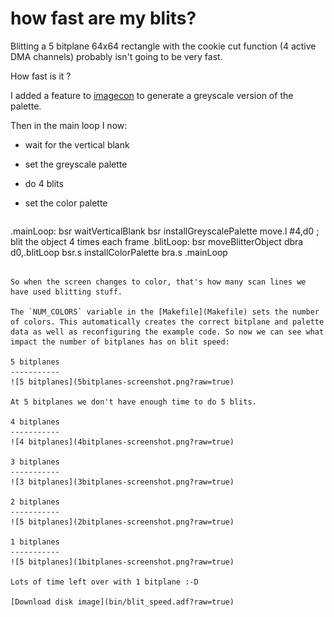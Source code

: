 how fast are my blits?
======================

Blitting a 5 bitplane 64x64 rectangle with the cookie cut function (4 active DMA channels) probably isn't going to be very fast.

How fast is it ?

I added a feature to [imagecon](../tools/imagecon) to generate a greyscale version of the palette.

Then in the main loop I now:

* wait for the vertical blank
* set the greyscale palette
* do 4 blits
* set the color palette


  ```
.mainLoop:
        bsr 	waitVerticalBlank
        bsr     installGreyscalePalette
        move.l	#4,d0 ; blit the object 4 times each frame
.blitLoop:
        bsr	moveBlitterObject
        dbra	d0,.blitLoop
        bsr.s	installColorPalette
        bra.s	.mainLoop
```

So when the screen changes to color, that's how many scan lines we have used blitting stuff.

The `NUM_COLORS` variable in the [Makefile](Makefile) sets the number of colors. This automatically creates the correct bitplane and palette data as well as reconfiguring the example code. So now we can see what impact the number of bitplanes has on blit speed:

5 bitplanes
-----------
![5 bitplanes](5bitplanes-screenshot.png?raw=true)

At 5 bitplanes we don't have enough time to do 5 blits.

4 bitplanes
-----------
![4 bitplanes](4bitplanes-screenshot.png?raw=true)

3 bitplanes
-----------
![3 bitplanes](3bitplanes-screenshot.png?raw=true)

2 bitplanes
-----------
![5 bitplanes](2bitplanes-screenshot.png?raw=true)

1 bitplanes
-----------
![5 bitplanes](1bitplanes-screenshot.png?raw=true)

Lots of time left over with 1 bitplane :-D

[Download disk image](bin/blit_speed.adf?raw=true)


